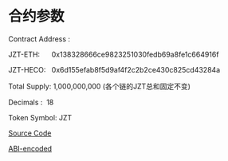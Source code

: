 # 合约参数

Contract Address : 

JZT-ETH:&nbsp;&nbsp;&nbsp;&nbsp;&nbsp;&nbsp;0x138328666ce9823251030fedb69a8fe1c664916f

JZT-HECO:&nbsp;&nbsp;&nbsp;0x6d155efab8f5d9af4f2c2b2ce430c825cd43284a

Total Supply: 1,000,000,000 (各个链的JZT总和固定不变)

Decimals : &nbsp;18

Token Symbol: JZT

[Source Code](/JiaoZiToken.sol)

[ABI-encoded](/jzt-abi)
